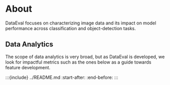 # About

DataEval focuses on characterizing image data and
its impact on model performance across classification and object-detection tasks.

## Data Analytics

The scope of data analytics is very broad, but as DataEval is developed,
we look for impactful metrics such as the ones below as a guide towards feature development.

:::{include} ../README.md
:start-after: <!-- start about -->
:end-before: <!-- end about -->
:::
